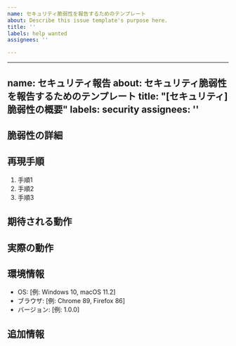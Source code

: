 ```yaml
---
name: セキュリティ脆弱性を報告するためのテンプレート
about: Describe this issue template's purpose here.
title: ''
labels: help wanted
assignees: ''

---
```


---
name: セキュリティ報告
about: セキュリティ脆弱性を報告するためのテンプレート
title: "[セキュリティ] 脆弱性の概要"
labels: security
assignees: ''
---

## 脆弱性の詳細
<!-- ここに脆弱性の詳細を記述してください。 -->

## 再現手順
<!-- 脆弱性を再現するための手順を記述してください。 -->
1. 手順1
2. 手順2
3. 手順3

## 期待される動作
<!-- 正常な場合に期待される動作を記述してください。 -->

## 実際の動作
<!-- 実際に発生した動作を記述してください。 -->

## 環境情報
<!-- 脆弱性が発生した環境を記述してください。 -->
- OS: [例: Windows 10, macOS 11.2]
- ブラウザ: [例: Chrome 89, Firefox 86]
- バージョン: [例: 1.0.0]

## 追加情報
<!-- その他の追加情報や参考リンクを記述してください。 -->
